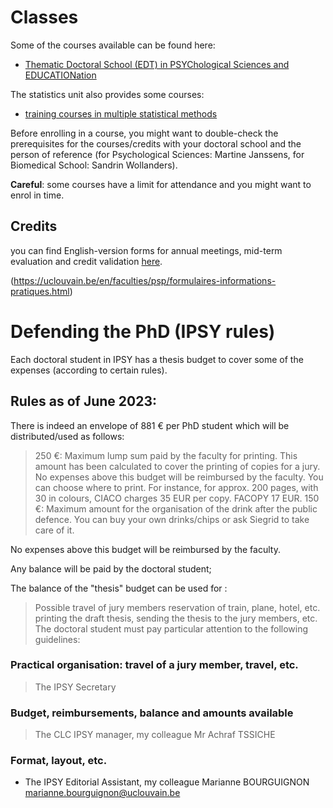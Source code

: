 # Classes
Some of the courses available can be found here:

* [Thematic Doctoral School (EDT) in PSYChological Sciences and EDUCATIONation](https://uclouvain.be/fr/facultes/psp/psyceduc.html)


The statistics unit also provides some courses:

* [training courses in multiple statistical methods](https://sites.uclouvain.be/training/smcs/index.php?page=services&spage=formation&l=fr)


Before enrolling in a course, you might want to double-check the prerequisites for the courses/credits with your doctoral school and the person of reference (for Psychological Sciences: Martine Janssens, for Biomedical School: Sandrin Wollanders).

**Careful**: some courses have a limit for attendance and you might want to enrol in time. 

## Credits


you can find English-version forms for annual meetings, mid-term evaluation and credit validation [here](https://uclouvain.be/en/faculties/psp/formulaires-informations-pratiques.html).

(https://uclouvain.be/en/faculties/psp/formulaires-informations-pratiques.html)

# Defending the PhD (IPSY rules)

Each doctoral student in IPSY has a thesis budget to cover some of the expenses (according to certain rules).

## Rules as of June 2023:

There is indeed an envelope of 881 € per PhD student which will be distributed/used as follows: 

> 250 €: Maximum lump sum paid by the faculty for printing. This amount has been calculated to cover the printing of copies for a jury. No expenses above this budget will be reimbursed by the faculty. You can choose where to print. For instance, for approx. 200 pages, with 30 in colours, CIACO charges 35 EUR per copy. FACOPY 17 EUR.
> 150 €: Maximum amount for the organisation of the drink after the public defence. You can buy your own drinks/chips or ask Siegrid to take care of it.

No expenses above this budget will be reimbursed by the faculty. 

Any balance will be paid by the doctoral student; 


The balance of the "thesis" budget can be used for :

> Possible travel of jury members 
> reservation of train, plane, hotel, etc. 
> printing the draft thesis, sending the thesis to the jury members, etc.
The doctoral student must pay particular attention to the following guidelines: 
### Practical organisation: travel of a jury member, travel, etc. 
> The IPSY Secretary 
### Budget, reimbursements, balance and amounts available 
> The CLC IPSY manager, my colleague Mr Achraf TSSICHE 
### Format, layout, etc. 
* The IPSY Editorial Assistant, my colleague Marianne BOURGUIGNON marianne.bourguignon@uclouvain.be

